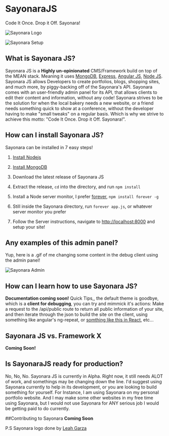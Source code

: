 # SayonaraJS
Code It Once. Drop it Off. Sayonara!

![Sayonara Logo](https://files.aaronthedev.com/$/e7dz8)

![Sayonara Setup](https://files.aaronthedev.com/$/zuzsf)

## What is Sayonara JS?
Sayonara JS is a **Highly un-opinionated** CMS/Framework build on top of the MEAN stack.
Meaning it uses [MongoDB](https://www.mongodb.com/), [Express](http://expressjs.com/), [Angular JS](https://angularjs.org/), [Node JS](https://nodejs.org/en/).
Sayonara JS allows Developers to create portfolios, blogs, shopping sites, and much more, by piggy-backing off of the Sayonara's API. Sayonara comes with an user-friendly admin panel for its API, that allows clients to edit their content and information, without any code! Sayonara strives to be the solution for when the local bakery needs a new website, or a friend needs something quick to show at a conference, without the developer having to make "small tweaks" on a regular basis. Which is why we strive to achieve this motto: "Code It Once. Drop it Off. Sayonara!".

## How can I install Sayonara JS?
Sayonara can be installed in 7 easy steps!

1. [Install Nodejs](https://www.digitalocean.com/community/tutorials/how-to-install-node-js-on-ubuntu-16-04)

2. [Install MongoDB](https://www.digitalocean.com/community/tutorials/how-to-install-mongodb-on-ubuntu-16-04)

3. Download the latest release of Sayonara JS

4. Extract the release, `cd` into the directory, and run `npm install`

5. Install a Node server monitor, I prefer [forever](https://www.npmjs.com/package/forever), `npm install forever -g`

6. Still inside the Sayonara directory, run `forever app.js`, or whatever server monitor you prefer

7. Follow the Server instructions, navigate to [http://localhost:8000](http://localhost:8000) and setup your site!


## Any examples of this admin panel?
Yup, here is a .gif of me changing some content in the debug client using the admin panel!

![Sayonara Admin](https://files.aaronthedev.com/$/hxpks)

## How can I learn how to use Sayonara JS?
**Documentation coming soon!**
Quick Tips,, the default theme is goodbye, which is a **client for debugging**, you can try and mimmick it's actions: Make a request to the /api/public route to return all public information of your site, and then iterate through the json to build the site on the client, using something like angular's ng-repeat, or [somthing like this in React](https://angulartoreact.com/ng-repeat-react-equivalent/), etc...

## Sayonara JS vs. Framework X
**Coming Soon!**

## Is SayonaraJS ready for production?
No, No, No. Sayonara JS is currently in Alpha. Right now, it still needs ALOT of work, and somethings may be changing down the line. I'd suggest using Sayonara currently to help in its development, or you are looking to build something for yourself. For Instance, I am using Sayonara on my personal portfolio website. And I may make some other websites in my free time using Sayonara, but I would not use Sayonara for ANY serious job I would be getting paid to do currently.

##Contributing to Sayonara
**Coming Soon**


P.S Sayonara logo done by [Leah Garza](https://leahrosegarza.com/)
